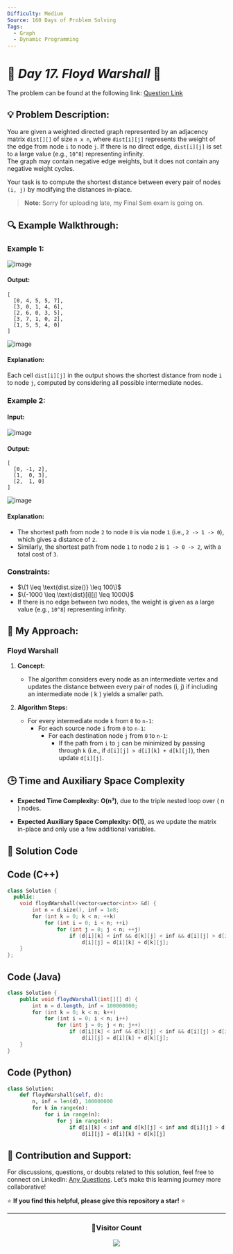 ```yaml
---
Difficulty: Medium
Source: 160 Days of Problem Solving
Tags:
  - Graph
  - Dynamic Programming
---
```


# 🚀 _Day 17. Floyd Warshall_ 🧠


The problem can be found at the following link: [Question Link](https://www.geeksforgeeks.org/batch/gfg-160-problems/track/graph-gfg-160/problem/implementing-floyd-warshall2042)  



## 💡 **Problem Description:**

You are given a weighted directed graph represented by an adjacency matrix `dist[][]` of size `n x n`, where `dist[i][j]` represents the weight of the edge from node `i` to node `j`. If there is no direct edge, `dist[i][j]` is set to a large value (e.g., `10^8`) representing infinity.  
The graph may contain negative edge weights, but it does not contain any negative weight cycles.

Your task is to compute the shortest distance between every pair of nodes `(i, j)` by modifying the distances in-place.

> **Note:** Sorry for uploading late, my Final Sem exam is going on.

## 🔍 **Example Walkthrough:**

### **Example 1:**



![image](https://github.com/user-attachments/assets/e750580e-9c59-4f63-ab48-83f07fa539dc)

#### **Output:**  
```
[
  [0, 4, 5, 5, 7],
  [3, 0, 1, 4, 6],
  [2, 6, 0, 3, 5],
  [3, 7, 1, 0, 2],
  [1, 5, 5, 4, 0]
]
```

![image](https://github.com/user-attachments/assets/825f4e9d-bcde-41ca-9bb9-4d90cb61b13f)

#### **Explanation:**  
Each cell `dist[i][j]` in the output shows the shortest distance from node `i` to node `j`, computed by considering all possible intermediate nodes.


### **Example 2:**

#### **Input:**  

![image](https://github.com/user-attachments/assets/7db4430b-778a-4af9-9575-c96e52ffbab3)


#### **Output:**  
```
[
  [0, -1, 2],
  [1,  0, 3],
  [2,  1, 0]
]
```

![image](https://github.com/user-attachments/assets/843da9c7-dc96-4603-bd44-4b670d8fb80f)

#### **Explanation:**  
- The shortest path from node `2` to node `0` is via node `1` (i.e., `2 -> 1 -> 0`), which gives a distance of `2`.  
- Similarly, the shortest path from node `1` to node `2` is `1 -> 0 -> 2`, with a total cost of `3`.


### **Constraints:**

- $\(1 \leq \text{dist.size()} \leq 100\)$
- $\(-1000 \leq \text{dist}[i][j] \leq 1000\)$
- If there is no edge between two nodes, the weight is given as a large value (e.g., `10^8`) representing infinity.


## 🎯 **My Approach:**

### **Floyd Warshall**
1. **Concept:**  
   - The algorithm considers every node as an intermediate vertex and updates the distance between every pair of nodes (i, j) if including an intermediate node \( k \) yields a smaller path.
   
2. **Algorithm Steps:**
   - For every intermediate node `k` from `0` to `n-1`:
     - For each source node `i` from `0` to `n-1`:
       - For each destination node `j` from `0` to `n-1`:
         - If the path from `i` to `j` can be minimized by passing through `k` (i.e., if `d[i][j] > d[i][k] + d[k][j]`), then update `d[i][j]`.

## 🕒 **Time and Auxiliary Space Complexity**

- **Expected Time Complexity:** **O(n³)**, due to the triple nested loop over \( n \) nodes.

- **Expected Auxiliary Space Complexity:** **O(1)**, as we update the matrix in-place and only use a few additional variables.


## 📝 **Solution Code**

## **Code (C++)**

```cpp
class Solution {
  public:
    void floydWarshall(vector<vector<int>> &d) {
        int n = d.size(), inf = 1e8;
        for (int k = 0; k < n; ++k)
            for (int i = 0; i < n; ++i)
                for (int j = 0; j < n; ++j)
                    if (d[i][k] < inf && d[k][j] < inf && d[i][j] > d[i][k] + d[k][j])
                        d[i][j] = d[i][k] + d[k][j];
    }
};
```

## **Code (Java)**

```java
class Solution {
    public void floydWarshall(int[][] d) {
        int n = d.length, inf = 100000000;
        for (int k = 0; k < n; k++)
            for (int i = 0; i < n; i++)
                for (int j = 0; j < n; j++)
                    if (d[i][k] < inf && d[k][j] < inf && d[i][j] > d[i][k] + d[k][j])
                        d[i][j] = d[i][k] + d[k][j];
    }
}
```

## **Code (Python)**

```python
class Solution:
    def floydWarshall(self, d):
        n, inf = len(d), 100000000
        for k in range(n):
            for i in range(n):
                for j in range(n):
                    if d[i][k] < inf and d[k][j] < inf and d[i][j] > d[i][k] + d[k][j]:
                        d[i][j] = d[i][k] + d[k][j]
```

## 🎯 **Contribution and Support:**

For discussions, questions, or doubts related to this solution, feel free to connect on LinkedIn: [Any Questions](https://www.linkedin.com/in/patel-hetkumar-sandipbhai-8b110525a/). Let’s make this learning journey more collaborative!

⭐ **If you find this helpful, please give this repository a star!** ⭐

---

<div align="center">
  <h3><b>📍Visitor Count</b></h3>
</div>

<p align="center">
  <img src="https://profile-counter.glitch.me/Hunterdii/count.svg" />
</p>
